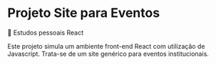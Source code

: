 # Projeto Site para Eventos
:robot: Estudos pessoais React

Este projeto simula um ambiente front-end React com utilização de Javascript. Trata-se de um site genérico para eventos institucionais.

